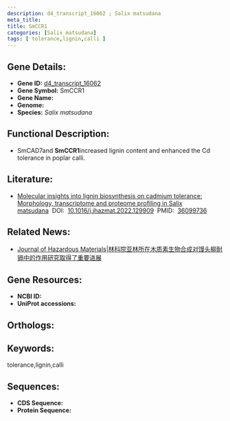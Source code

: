 ```yaml
---
description: d4_transcript_16062 ; Salix matsudana
meta_title:
title: SmCCR1
categories: [Salix matsudana]
tags: [ tolerance,lignin,calli ]
---
```


## Gene Details:
- **Gene ID:**	[d4_transcript_16062]()
- **Gene Symbol:** SmCCR1
- **Gene Name:** 
- **Genome:** []()
- **Species:** *Salix matsudana*

## Functional Description:
   - SmCAD7and **SmCCR1**increased lignin content and enhanced the Cd tolerance in poplar calli.

## Literature:
   - [Molecular insights into lignin biosynthesis on cadmium tolerance: Morphology, transcriptome and proteome profiling in Salix matsudana]( https://www.sciencedirect.com/science/article/pii/S0304389422017034#sec0145)&nbsp;&nbsp;DOI:&nbsp;&nbsp;[10.1016/j.jhazmat.2022.129909](https://www.sciencedirect.com/science/article/pii/S0304389422017034#sec0145)&nbsp;&nbsp;PMID:&nbsp;&nbsp;[36099736](https://pubmed.ncbi.nlm.nih.gov/36099736/)

## Related News:
   - [Journal of Hazardous Materials|林科院亚林所在木质素生物合成对馒头柳耐镉中的作用研究取得了重要进展](https://mp.weixin.qq.com/s?__biz=Mzg3MDEwNDEyMg==&mid=2247537900&idx=1&sn=5b676eecd35ff25a1ed1ce48d2f4f67a&chksm=ce90f9b9f9e770af571f564fc2bfe047e14c031a01b80f523f45ebdcc5042285d8c33adc7421&scene=27#wechat_redirect)

## Gene Resources:
- **NCBI ID:** [](https://www.ncbi.nlm.nih.gov/gene/?term=)
- **UniProt accessions:** [](https://www.uniprot.org/uniprotkb//entry)

## Orthologs:


## Keywords:
tolerance,lignin,calli

## Sequences:
- **CDS Sequence:**
- **Protein Sequence:**
